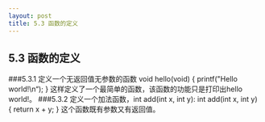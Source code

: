 ```yaml
---
layout: post
title: 5.3 函数的定义
---
```

## 5.3 函数的定义
###5.3.1 定义一个无返回值无参数的函数
    void hello(void)
    {
        printf("Hello world!\n“);
    }
这样定义了一个最简单的函数，该函数的功能只是打印出hello world!。
###5.3.2 定义一个加法函数，int add(int x, int y):
    int add(int x, int y)
    {
        return x + y;
    }
这个函数既有参数又有返回值。
